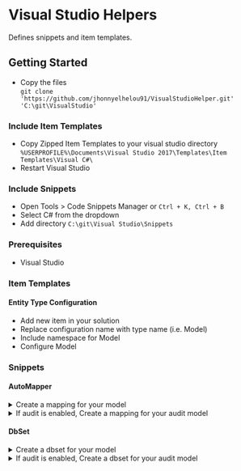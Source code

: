 # Visual Studio Helpers

Defines snippets and item templates.

## Getting Started

* Copy the files <br />
`git clone 'https://github.com/jhonnyelhelou91/VisualStudioHelper.git' 'C:\git\VisualStudio'`

### Include Item Templates
* Copy Zipped Item Templates to your visual studio directory<br />
`%USERPROFILE%\Documents\Visual Studio 2017\Templates\Item Templates\Visual C#\`
* Restart Visual Studio <br />

### Include Snippets
* Open Tools > Code Snippets Manager or `Ctrl + K, Ctrl + B`
* Select C# from the dropdown
* Add directory `C:\git\Visual Studio\Snippets`

### Prerequisites

* Visual Studio


### Item Templates

#### Entity Type Configuration
* Add new item in your solution
* Replace configuration name with type name (i.e. Model)
* Include namespace for Model
* Configure Model

### Snippets

#### AutoMapper
<details>
   <summary>Create a mapping for your model</summary>
   <p>Keyword `map`</p>
</details>
<details>
   <summary>If audit is enabled, Create a mapping for your audit model</summary>
   <p>Keyword `auditmap`</p>
</details>

#### DbSet
<details>
   <summary>Create a dbset for your model</summary>
   <p>Keyword `dbset`</p>
</details>
<details>
   <summary>If audit is enabled, Create a dbset for your audit model</summary>
   <p>Keyword `auditdbset`</p>
</details>
